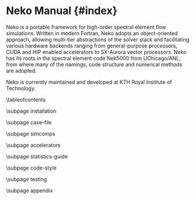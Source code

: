 # Neko Manual {#index}

Neko is a portable framework for high-order spectral element flow simulations.
Written in modern Fortran, Neko adopts an object-oriented approach, allowing
multi-tier abstractions of the solver stack and facilitating various hardware
backends ranging from general-purpose processors, CUDA and HIP enabled
accelerators to SX-Aurora vector processors. Neko has its roots in the spectral
element code Nek5000 from UChicago/ANL, from where many of the namings, code
structure and numerical methods are adopted.

Neko is currently maintained and developed at KTH Royal Institute of
Technology.


\tableofcontents

\subpage installation

\subpage case-file

\subpage simcomps

\subpage accelerators

\subpage statistics-guide

\subpage code-style

\subpage testing

\subpage appendix
